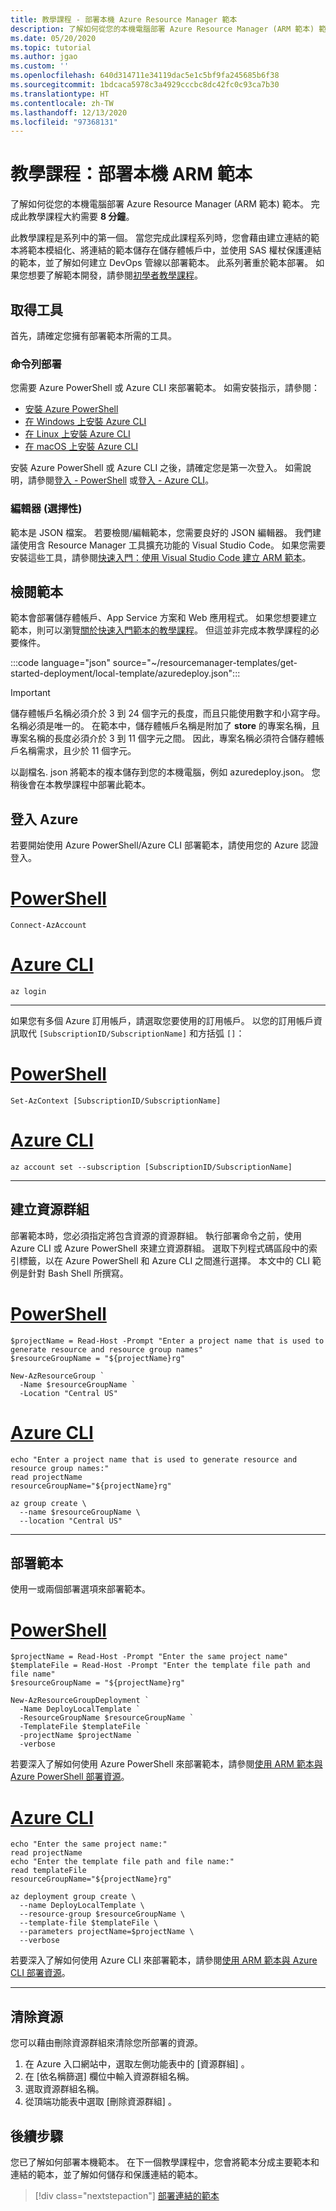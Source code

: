 ```yaml
---
title: 教學課程 - 部署本機 Azure Resource Manager 範本
description: 了解如何從您的本機電腦部署 Azure Resource Manager (ARM 範本) 範本
ms.date: 05/20/2020
ms.topic: tutorial
ms.author: jgao
ms.custom: ''
ms.openlocfilehash: 640d314711e34119dac5e1c5bf9fa245685b6f38
ms.sourcegitcommit: 1bdcaca5978c3a4929cccbc8dc42fc0c93ca7b30
ms.translationtype: HT
ms.contentlocale: zh-TW
ms.lasthandoff: 12/13/2020
ms.locfileid: "97368131"
---
```

# <a name="tutorial-deploy-a-local-arm-template"></a>教學課程：部署本機 ARM 範本

了解如何從您的本機電腦部署 Azure Resource Manager (ARM 範本) 範本。 完成此教學課程大約需要 **8 分鐘**。

此教學課程是系列中的第一個。 當您完成此課程系列時，您會藉由建立連結的範本將範本模組化、將連結的範本儲存在儲存體帳戶中，並使用 SAS 權杖保護連結的範本，並了解如何建立 DevOps 管線以部署範本。 此系列著重於範本部署。 如果您想要了解範本開發，請參閱[初學者教學課程](./template-tutorial-create-first-template.md)。

## <a name="get-tools"></a>取得工具

首先，請確定您擁有部署範本所需的工具。

### <a name="command-line-deployment"></a>命令列部署

您需要 Azure PowerShell 或 Azure CLI 來部署範本。 如需安裝指示，請參閱：

- [安裝 Azure PowerShell](/powershell/azure/install-az-ps)
- [在 Windows 上安裝 Azure CLI](/cli/azure/install-azure-cli-windows)
- [在 Linux 上安裝 Azure CLI](/cli/azure/install-azure-cli-linux)
- [在 macOS 上安裝 Azure CLI](/cli/azure/install-azure-cli-macos)

安裝 Azure PowerShell 或 Azure CLI 之後，請確定您是第一次登入。 如需說明，請參閱[登入 - PowerShell](/powershell/azure/install-az-ps#sign-in) 或[登入 - Azure CLI](/cli/azure/get-started-with-azure-cli#sign-in)。

### <a name="editor-optional"></a>編輯器 (選擇性)

範本是 JSON 檔案。 若要檢閱/編輯範本，您需要良好的 JSON 編輯器。 我們建議使用含 Resource Manager 工具擴充功能的 Visual Studio Code。 如果您需要安裝這些工具，請參閱[快速入門：使用 Visual Studio Code 建立 ARM 範本](quickstart-create-templates-use-visual-studio-code.md)。

## <a name="review-template"></a>檢閱範本

範本會部署儲存體帳戶、App Service 方案和 Web 應用程式。 如果您想要建立範本，則可以瀏覽[關於快速入門範本的教學課程](template-tutorial-quickstart-template.md)。 但這並非完成本教學課程的必要條件。

:::code language="json" source="~/resourcemanager-templates/get-started-deployment/local-template/azuredeploy.json":::

> [!IMPORTANT]
> 儲存體帳戶名稱必須介於 3 到 24 個字元的長度，而且只能使用數字和小寫字母。 名稱必須是唯一的。 在範本中，儲存體帳戶名稱是附加了 **store** 的專案名稱，且專案名稱的長度必須介於 3 到 11 個字元之間。 因此，專案名稱必須符合儲存體帳戶名稱需求，且少於 11 個字元。

以副檔名. json 將範本的複本儲存到您的本機電腦，例如 azuredeploy.json。 您稍後會在本教學課程中部署此範本。

## <a name="sign-in-to-azure"></a>登入 Azure

若要開始使用 Azure PowerShell/Azure CLI 部署範本，請使用您的 Azure 認證登入。

# <a name="powershell"></a>[PowerShell](#tab/azure-powershell)

```azurepowershell
Connect-AzAccount
```

# <a name="azure-cli"></a>[Azure CLI](#tab/azure-cli)

```azurecli
az login
```

---

如果您有多個 Azure 訂用帳戶，請選取您要使用的訂用帳戶。 以您的訂用帳戶資訊取代 `[SubscriptionID/SubscriptionName]` 和方括弧 `[]`：

# <a name="powershell"></a>[PowerShell](#tab/azure-powershell)

```azurepowershell
Set-AzContext [SubscriptionID/SubscriptionName]
```

# <a name="azure-cli"></a>[Azure CLI](#tab/azure-cli)

```azurecli
az account set --subscription [SubscriptionID/SubscriptionName]
```

---

## <a name="create-resource-group"></a>建立資源群組

部署範本時，您必須指定將包含資源的資源群組。 執行部署命令之前，使用 Azure CLI 或 Azure PowerShell 來建立資源群組。 選取下列程式碼區段中的索引標籤，以在 Azure PowerShell 和 Azure CLI 之間進行選擇。 本文中的 CLI 範例是針對 Bash Shell 所撰寫。

# <a name="powershell"></a>[PowerShell](#tab/azure-powershell)

```azurepowershell
$projectName = Read-Host -Prompt "Enter a project name that is used to generate resource and resource group names"
$resourceGroupName = "${projectName}rg"

New-AzResourceGroup `
  -Name $resourceGroupName `
  -Location "Central US"
```

# <a name="azure-cli"></a>[Azure CLI](#tab/azure-cli)

```azurecli
echo "Enter a project name that is used to generate resource and resource group names:"
read projectName
resourceGroupName="${projectName}rg"

az group create \
  --name $resourceGroupName \
  --location "Central US"
```

---

## <a name="deploy-template"></a>部署範本

使用一或兩個部署選項來部署範本。

# <a name="powershell"></a>[PowerShell](#tab/azure-powershell)

```azurepowershell
$projectName = Read-Host -Prompt "Enter the same project name"
$templateFile = Read-Host -Prompt "Enter the template file path and file name"
$resourceGroupName = "${projectName}rg"

New-AzResourceGroupDeployment `
  -Name DeployLocalTemplate `
  -ResourceGroupName $resourceGroupName `
  -TemplateFile $templateFile `
  -projectName $projectName `
  -verbose
```

若要深入了解如何使用 Azure PowerShell 來部署範本，請參閱[使用 ARM 範本與 Azure PowerShell 部署資源](./deploy-powershell.md)。

# <a name="azure-cli"></a>[Azure CLI](#tab/azure-cli)

```azurecli
echo "Enter the same project name:"
read projectName
echo "Enter the template file path and file name:"
read templateFile
resourceGroupName="${projectName}rg"

az deployment group create \
  --name DeployLocalTemplate \
  --resource-group $resourceGroupName \
  --template-file $templateFile \
  --parameters projectName=$projectName \
  --verbose
```

若要深入了解如何使用 Azure CLI 來部署範本，請參閱[使用 ARM 範本與 Azure CLI 部署資源](./deploy-cli.md)。

---

## <a name="clean-up-resources"></a>清除資源

您可以藉由刪除資源群組來清除您所部署的資源。

1. 在 Azure 入口網站中，選取左側功能表中的 [資源群組]  。
2. 在 [依名稱篩選]  欄位中輸入資源群組名稱。
3. 選取資源群組名稱。
4. 從頂端功能表中選取 [刪除資源群組]  。

## <a name="next-steps"></a>後續步驟

您已了解如何部署本機範本。 在下一個教學課程中，您會將範本分成主要範本和連結的範本，並了解如何儲存和保護連結的範本。

> [!div class="nextstepaction"]
> [部署連結的範本](./deployment-tutorial-linked-template.md)
